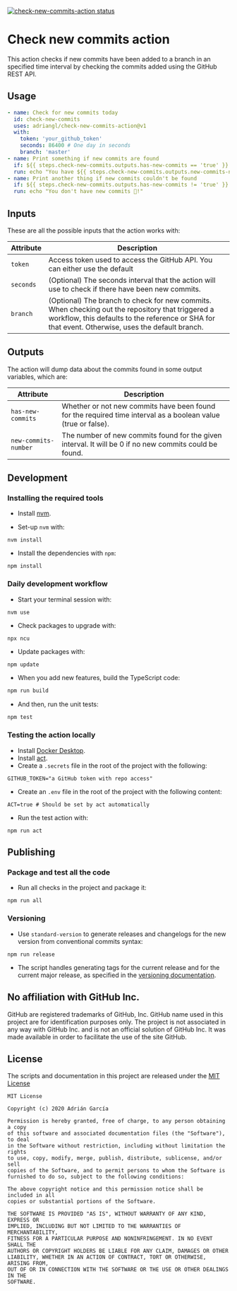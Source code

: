 [![check-new-commits-action status](https://github.com/adriangl/check-new-commits-action/workflows/Unit%20testing/badge.svg)](https://github.com/adriangl/check-new-commits-action/actions)

# Check new commits action

This action checks if new commits have been added to a branch in an specified time interval by checking the commits added using the GitHub REST API.

## Usage

```yaml
- name: Check for new commits today
  id: check-new-commits
  uses: adriangl/check-new-commits-action@v1
  with:
    token: 'your_github_token'
    seconds: 86400 # One day in seconds
    branch: 'master'
- name: Print something if new commits are found
  if: ${{ steps.check-new-commits.outputs.has-new-commits == 'true' }}
  run: echo "You have ${{ steps.check-new-commits.outputs.new-commits-number }} new commit(s) ✅!"
- name: Print another thing if new commits couldn't be found
  if: ${{ steps.check-new-commits.outputs.has-new-commits != 'true' }}
  run: echo "You don't have new commits 🛑!"
```

## Inputs
These are all the possible inputs that the action works with:

Attribute                     | Description
------------------------------|-----------------------------------------
```token```                   | Access token used to access the GitHub API. You can either use the default
```seconds```                 | (Optional) The seconds interval that the action will use to check if there have been new commits.
```branch```                  | (Optional) The branch to check for new commits. When checking out the repository that triggered a workflow, this defaults to the reference or SHA for that event. Otherwise, uses the default branch.

## Outputs
The action will dump data about the commits found in some output variables, which are:

Attribute                     | Description
------------------------------|-----------------------------------------
```has-new-commits```         | Whether or not new commits have been found for the required time interval as a boolean value (true or false).
```new-commits-number```      | The number of new commits found for the given interval. It will be 0 if no new commits could be found.

## Development
### Installing the required tools
* Install [nvm](https://github.com/nvm-sh/nvm#installing-and-updating).

* Set-up `nvm` with:
```shell
nvm install
```

* Install the dependencies with `npm`:
```shell
npm install
```
### Daily development workflow
* Start your terminal session with:
```shell
nvm use
```

* Check packages to upgrade with:
```shell
npx ncu
```

* Update packages with:
```shell
npm update
```

* When you add new features, build the TypeScript code:
```bash
npm run build
```

* And then, run the unit tests:
```bash
npm test
```

### Testing the action locally
* Install [Docker Desktop](https://www.docker.com/get-started).
* Install [act](https://github.com/nektos/act).
* Create a `.secrets` file in the root of the project with the following:
```shell
GITHUB_TOKEN="a GitHub token with repo access"
```
* Create an `.env` file in the root of the project with the following content:
```shell
ACT=true # Should be set by act automatically
```
* Run the test action with:
```shell
npm run act
```

## Publishing
### Package and test all the code
* Run all checks in the project and package it:
```shell
npm run all
```
### Versioning
* Use `standard-version` to generate releases and changelogs for the new version from conventional commits syntax:
```shell
npm run release
```
* The script handles generating tags for the current release and for the current major release, as specified in the [versioning documentation](https://github.com/actions/toolkit/blob/master/docs/action-versioning.md).

## No affiliation with GitHub Inc.
GitHub are registered trademarks of GitHub, Inc. GitHub name used in this project are for identification purposes only. The project is not associated in any way with GitHub Inc. and is not an official solution of GitHub Inc. It was made available in order to facilitate the use of the site GitHub.

## License
The scripts and documentation in this project are released under the [MIT License](LICENSE)

```
MIT License

Copyright (c) 2020 Adrián García

Permission is hereby granted, free of charge, to any person obtaining a copy
of this software and associated documentation files (the "Software"), to deal
in the Software without restriction, including without limitation the rights
to use, copy, modify, merge, publish, distribute, sublicense, and/or sell
copies of the Software, and to permit persons to whom the Software is
furnished to do so, subject to the following conditions:

The above copyright notice and this permission notice shall be included in all
copies or substantial portions of the Software.

THE SOFTWARE IS PROVIDED "AS IS", WITHOUT WARRANTY OF ANY KIND, EXPRESS OR
IMPLIED, INCLUDING BUT NOT LIMITED TO THE WARRANTIES OF MERCHANTABILITY,
FITNESS FOR A PARTICULAR PURPOSE AND NONINFRINGEMENT. IN NO EVENT SHALL THE
AUTHORS OR COPYRIGHT HOLDERS BE LIABLE FOR ANY CLAIM, DAMAGES OR OTHER
LIABILITY, WHETHER IN AN ACTION OF CONTRACT, TORT OR OTHERWISE, ARISING FROM,
OUT OF OR IN CONNECTION WITH THE SOFTWARE OR THE USE OR OTHER DEALINGS IN THE
SOFTWARE.
```
